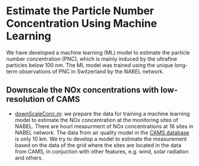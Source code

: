 # Estimate the Particle Number Concentration Using Machine Learning

We have developed a machine learning (ML) model to estimate the particle number concentration (PNC), which is mainly induced by the ultrafine particles below 100 nm. The ML model was trained using the unique long-term observations of PNC in Switzerland by the NABEL network.

## Downscale the NOx concentrations with low-resolution of CAMS
* [downScaleConc.m](/src/preProcessing/downScaleConc.m): we prepare the data for training a machine learning model to estimate the NOx concentration at the monitoring sites of NABEL. There are hourl measurment of NOx concentrations at 16 sites in NABEL network. The data from air quality model in the [CAMS database](https://ads.atmosphere.copernicus.eu/cdsapp#!/dataset/cams-europe-air-quality-forecasts?tab=form) is only 10 km. We try to develop a model to estimate the measurement based on the data of the grid where the sites are located in the data from CAMS, in conjuction with  other features, e.g. wind, solar radiation and others. 

